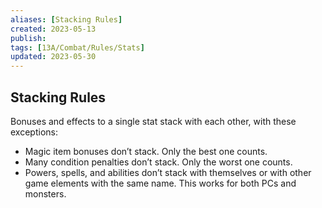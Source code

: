 ```yaml
---
aliases: [Stacking Rules]
created: 2023-05-13
publish: 
tags: [13A/Combat/Rules/Stats]
updated: 2023-05-30
---
```


## Stacking Rules

Bonuses and effects to a single stat stack with each other, with these exceptions:

- Magic item bonuses don’t stack. Only the best one counts.
- Many condition penalties don’t stack. Only the worst one counts.
- Powers, spells, and abilities don’t stack with themselves or with other game elements with the same name. This works for both PCs and monsters.